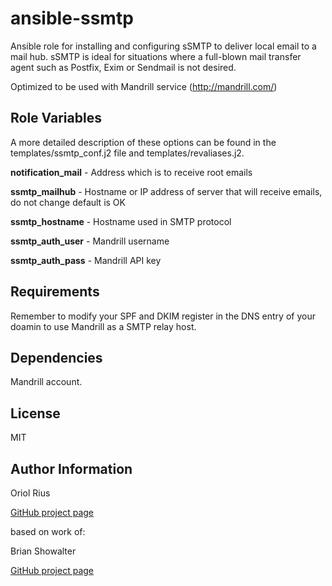 ansible-ssmtp
=============

Ansible role for installing and configuring sSMTP to deliver local email to a
mail hub. sSMTP is ideal for situations where a full-blown mail transfer agent
such as Postfix, Exim or Sendmail is not desired.

Optimized to be used with Mandrill service (http://mandrill.com/)

Role Variables
--------------

A more detailed description of these options can be found in the
templates/ssmtp_conf.j2 file and templates/revaliases.j2.

  **notification_mail** - Address which is to receive root emails

  **ssmtp_mailhub** - Hostname or IP address of server that will receive emails, do not change default is OK

  **ssmtp_hostname** - Hostname used in SMTP protocol

  **ssmtp_auth_user** - Mandrill username

  **ssmtp_auth_pass** - Mandrill API key

Requirements
-----------

Remember to modify your SPF and DKIM register in the DNS entry of your doamin to use Mandrill as a SMTP relay host.

Dependencies
-----------

Mandrill account.

License
------

MIT

Author Information
----------------
Oriol Rius

[GitHub project page](https://github.com/oriolrius/ansible-ssmtp)

based on work of:

Brian Showalter

[GitHub project page](https://github.com/brisho/ansible-ssmtp)
